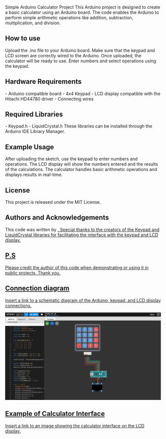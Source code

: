 Simple Arduino Calculator Project
This Arduino project is designed to create a basic calculator using an Arduino board. The code enables the Arduino to perform simple arithmetic operations like addition, subtraction, multiplication, and division.

<h2>How to use</h2>
Upload the .ino file to your Arduino board. Make sure that the keypad and LCD screen are correctly wired to the Arduino. Once uploaded, the calculator will be ready to use. Enter numbers and select operations using the keypad.
<h2>Hardware Requirements</h2>
- Arduino compatible board
- 4x4 Keypad
- LCD display compatible with the Hitachi HD44780 driver
- Connecting wires
<h2>Required Libraries</h2>
- Keypad.h
- LiquidCrystal.h
These libraries can be installed through the Arduino IDE Library Manager.
<h2>Example Usage</h2>
After uploading the sketch, use the keypad to enter numbers and operations. The LCD display will show the numbers entered and the results of the calculations. The calculator handles basic arithmetic operations and displays results in real-time.
<h2>License</h2>
This project is released under the MIT License.
<h2>Authors and Acknowledgements</h2>
This code was written by <a href="https://github.com/MasterArcanum">. Special thanks to the creators of the Keypad and LiquidCrystal libraries for facilitating the interface with the keypad and LCD display.
<h2>P.S</h2>
Please credit the author of this code when demonstrating or using it in public projects. Thank you.
<h2>Connection diagram</h2>
Insert a link to a schematic diagram of the Arduino, keypad, and LCD display connections.

![Scheme](https://github.com/MasterArcanum/Arduino_simple_calc/blob/main/simple_calc.png)

<h2>Example of Calculator Interface</h2>
Insert a link to an image showing the calculator interface on the LCD display.

